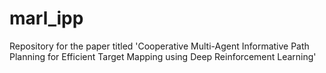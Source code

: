 # marl_ipp
Repository for the paper titled 'Cooperative Multi-Agent Informative Path Planning for Efficient Target Mapping using Deep Reinforcement Learning'
